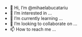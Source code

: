 - 👋 Hi, I’m @mihaelabucatariu
- 👀 I’m interested in ...
- 🌱 I’m currently learning ...
- 💞️ I’m looking to collaborate on ...
- 📫 How to reach me ...

<!---
mihaelabucatariu/mihaelabucatariu is a ✨ special ✨ repository because its `README.md` (this file) appears on your GitHub profile.
You can click the Preview link to take a look at your changes.
--->
